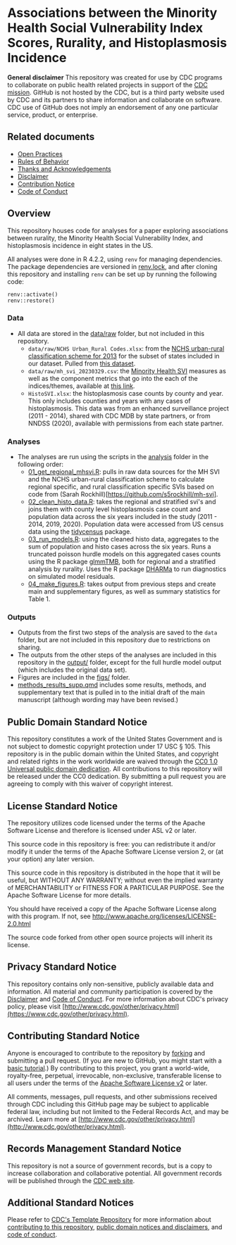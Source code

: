 # Associations between the Minority Health Social Vulnerability Index Scores, Rurality, and Histoplasmosis Incidence

**General disclaimer** This repository was created for use by CDC programs to collaborate on public health related projects in support of the [CDC mission](https://www.cdc.gov/about/organization/mission.htm).  GitHub is not hosted by the CDC, but is a third party website used by CDC and its partners to share information and collaborate on software. CDC use of GitHub does not imply an endorsement of any one particular service, product, or enterprise. 

## Related documents

* [Open Practices](open_practices.md)
* [Rules of Behavior](rules_of_behavior.md)
* [Thanks and Acknowledgements](thanks.md)
* [Disclaimer](DISCLAIMER.md)
* [Contribution Notice](CONTRIBUTING.md)
* [Code of Conduct](code-of-conduct.md)

## Overview

This repository houses code for analyses for a paper exploring associations between rurality, 
the Minority Health Social Vulnerability Index, and histoplasmosis incidence in eight states in the US.

All analyses were done in R 4.2.2, using `renv` for managing dependencies. 
The package dependencies are versioned in [renv.lock](renv.lock), and after 
cloning this repository and installing `renv` can be set up by running the 
following code:

```
renv::activate()
renv::restore()
```

### Data

- All data are stored in the [data/raw](data/raw) folder, but not included in this repository.
  - `data/raw/NCHS Urban_Rural Codes.xlsx`: from the [NCHS urban-rural classification scheme for 2013](https://www.cdc.gov/nchs/data_access/urban_rural.htm#2013_Urban-Rural_Classification_Scheme_for_Counties)
  for the subset of states included in our dataset. Pulled from [this dataset](https://www.cdc.gov/nchs/data/data_acces_files/NCHSURCodes2013.xlsx).
  - `data/raw/mh_svi_20230329.csv`: the [Minority Health SVI](https://www.minorityhealth.hhs.gov/minority-health-svi/) measures as well as the component 
  metrics that go into the each of the indices/themes, available at [this link](https://www.minorityhealth.hhs.gov/minority-health-SVI/assets/downloads/mh_svi_county_20230329.csv).
  - `HistoSVI.xlsx`: the histoplasmosis case counts by county and year. This only includes
  counties and years with any cases of histoplasmosis. This data was from an enhanced surveillance project (2011 - 2014), 
  shared with CDC MDB by state partners, or from NNDSS (2020), available with permissions from each state partner. 

### Analyses
- The analyses are run using the scripts in the [analysis](analysis) folder in the 
following order:
  - [01_get_regional_mhsvi.R](analysis/01_get_regional_mhsvi.R): pulls in raw data sources for the MH SVI 
  and the NCHS urban-rural classification scheme to calculate regional
  specific, and rural classification specific SVIs based on code from  (Sarah Rockhill)[https://github.com/s5rockhill/mh-svi].
  - [02_clean_histo_data.R](analysis/02_clean_histo_data.R): takes the regional and stratified svi's and joins them 
  with county level histoplasmosis case count and population data across the six
  years included in the study (2011 - 2014, 2019, 2020). Population data were accessed from 
  US census data using the [tidycensus](https://walker-data.com/tidycensus/index.html) package.
  - [03_run_models.R](analysis/03_run_models.R): using the cleaned histo data, aggregates to the sum of population
  and histo cases across the six years. Runs a truncated poisson hurdle models 
  on this aggregated cases counts using the R package 
  [glmmTMB](https://glmmtmb.github.io/glmmTMB/index.html), both for regional and a stratified analysis by rurality. Uses the R package
  [DHARMa](https://cran.r-project.org/web/packages/DHARMa/index.html) to run diagnostics on simulated model residuals.
  - [04_make_figures.R](analysis/04_make_figures.R): takes output from previous steps and create main and 
  supplementary figures, as well as summary statistics for Table 1. 
  
### Outputs
- Outputs from the first two steps of the analysis are saved to the `data` folder, 
but are not included in this repository due to restrictions on sharing. 
- The outputs from the other steps of the analyses are included in this repository in the [output/](output)
folder, except for the full hurdle model output (which includes the original data set). 
- Figures are included in the [figs/](figs) folder. 
- [methods_results_supp.qmd](methods_results_supp.qmd) includes some results, methods, and supplementary text that is pulled in to the initial draft of the main manuscript (although wording may have been revised.) 

## Public Domain Standard Notice
This repository constitutes a work of the United States Government and is not
subject to domestic copyright protection under 17 USC § 105. This repository is in
the public domain within the United States, and copyright and related rights in
the work worldwide are waived through the [CC0 1.0 Universal public domain dedication](https://creativecommons.org/publicdomain/zero/1.0/).
All contributions to this repository will be released under the CC0 dedication. By
submitting a pull request you are agreeing to comply with this waiver of
copyright interest.

## License Standard Notice
The repository utilizes code licensed under the terms of the Apache Software
License and therefore is licensed under ASL v2 or later.

This source code in this repository is free: you can redistribute it and/or modify it under
the terms of the Apache Software License version 2, or (at your option) any
later version.

This source code in this repository is distributed in the hope that it will be useful, but WITHOUT ANY
WARRANTY; without even the implied warranty of MERCHANTABILITY or FITNESS FOR A
PARTICULAR PURPOSE. See the Apache Software License for more details.

You should have received a copy of the Apache Software License along with this
program. If not, see http://www.apache.org/licenses/LICENSE-2.0.html

The source code forked from other open source projects will inherit its license.

## Privacy Standard Notice
This repository contains only non-sensitive, publicly available data and
information. All material and community participation is covered by the
[Disclaimer](DISCLAIMER.md)
and [Code of Conduct](code-of-conduct.md).
For more information about CDC's privacy policy, please visit [http://www.cdc.gov/other/privacy.html](https://www.cdc.gov/other/privacy.html).

## Contributing Standard Notice
Anyone is encouraged to contribute to the repository by [forking](https://help.github.com/articles/fork-a-repo)
and submitting a pull request. (If you are new to GitHub, you might start with a
[basic tutorial](https://help.github.com/articles/set-up-git).) By contributing
to this project, you grant a world-wide, royalty-free, perpetual, irrevocable,
non-exclusive, transferable license to all users under the terms of the
[Apache Software License v2](http://www.apache.org/licenses/LICENSE-2.0.html) or
later.

All comments, messages, pull requests, and other submissions received through
CDC including this GitHub page may be subject to applicable federal law, including but not limited to the Federal Records Act, and may be archived. Learn more at [http://www.cdc.gov/other/privacy.html](http://www.cdc.gov/other/privacy.html).

## Records Management Standard Notice
This repository is not a source of government records, but is a copy to increase
collaboration and collaborative potential. All government records will be
published through the [CDC web site](http://www.cdc.gov).

## Additional Standard Notices
Please refer to [CDC's Template Repository](https://github.com/CDCgov/template) for more information about [contributing to this repository](https://github.com/CDCgov/template/blob/main/CONTRIBUTING.md), [public domain notices and disclaimers](https://github.com/CDCgov/template/blob/main/DISCLAIMER.md), and [code of conduct](https://github.com/CDCgov/template/blob/main/code-of-conduct.md).
